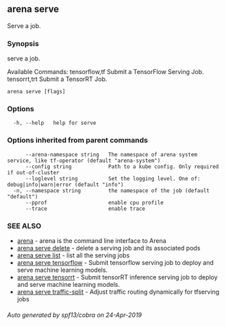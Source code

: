 ## arena serve

Serve a job.

### Synopsis

serve a job.

Available Commands:
  tensorflow,tf  Submit a TensorFlow Serving Job.
  tensorrt,trt   Submit a TensorRT Job.
    

```
arena serve [flags]
```

### Options

```
  -h, --help   help for serve
```

### Options inherited from parent commands

```
      --arena-namespace string   The namespace of arena system service, like tf-operator (default "arena-system")
      --config string            Path to a kube config. Only required if out-of-cluster
      --loglevel string          Set the logging level. One of: debug|info|warn|error (default "info")
  -n, --namespace string         the namespace of the job (default "default")
      --pprof                    enable cpu profile
      --trace                    enable trace
```

### SEE ALSO

* [arena](arena.md)	 - arena is the command line interface to Arena
* [arena serve delete](arena_serve_delete.md)	 - delete a serving job and its associated pods
* [arena serve list](arena_serve_list.md)	 - list all the serving jobs
* [arena serve tensorflow](arena_serve_tensorflow.md)	 - Submit tensorflow serving job to deploy and serve machine learning models.
* [arena serve tensorrt](arena_serve_tensorrt.md)	 - Submit tensorRT inference serving job to deploy and serve machine learning models.
* [arena serve traffic-split](arena_serve_traffic-split.md)	 - Adjust traffic routing dynamically for tfserving jobs

###### Auto generated by spf13/cobra on 24-Apr-2019

